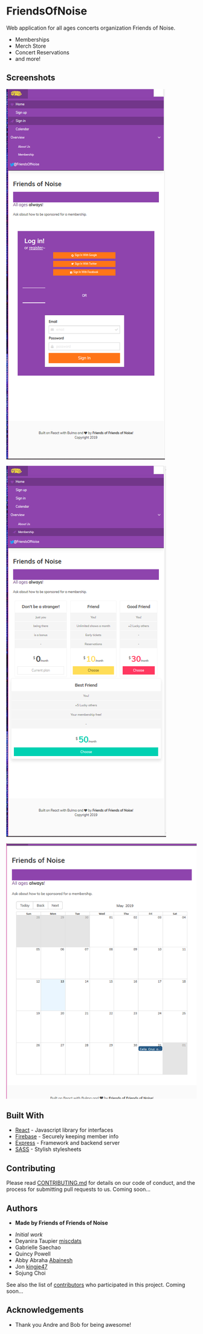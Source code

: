 # FriendsOfNoise

Web application for all ages concerts organization Friends of Noise.

- Memberships
- Merch Store
- Concert Reservations
- and more!

## Screenshots
![Portal](screenshots/2019-05-05.png)

![Store](screenshots/fon1.png)

![Calendar](screenshots/fon2.png)

## Built With
* [React](https://reactjs.org/) - Javascript library for interfaces
* [Firebase](https://firebase.google.com/) - Securely keeping member info
* [Express](https://expressjs.com/) - Framework and backend server
* [SASS](https://sass-lang.com) - Stylish stylesheets

## Contributing

Please read [CONTRIBUTING.md]() for details on our code of conduct, and the process for submitting pull requests to us.
Coming soon...

## Authors

* **Made by Friends of Friends of Noise** 
- *Initial work* 
- Deyanira Taupier [miscdats](https://github.com/miscdats)
- Gabrielle Saechao
- Quincy Powell
- Abby Abraha [Abainesh](https://github.com/abainesh)
- Jon [kingje47](https://github.com/kingje47)
- Sojung Choi


See also the list of [contributors](https://github.com/abainesh/friendsofnoise/contributors) who participated in this project.
Coming soon...

## Acknowledgements

* Thank you Andre and Bob for being awesome!
